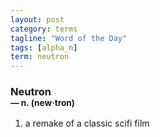 ```yaml
---
layout: post
category: terms
tagline: "Word of the Day"
tags: [alpha_n]
term: neutron
---
```


<h3>Neutron<br/> <small>&mdash; n. (new<span>&middot;</span>tron)</small></h3>
<p><ol>
<li>a remake of a classic scifi film</li>
</ol></p>
